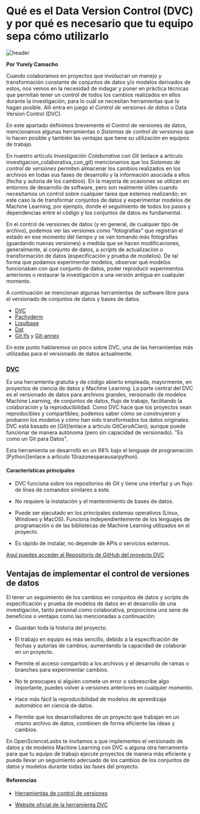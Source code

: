 # Qué es el Data Version Control (DVC) y por qué es necesario que tu equipo sepa cómo utilizarlo

![header](header.png)

**Por Yurely Camacho**

Cuando colaboramos en proyectos que involucran un manejo y transformación
constante de conjuntos de datos y/o modelos derivados de estos, nos vemos en la
necesidad de indagar y poner en práctica técnicas que permitan tener un
control de todos los cambios realizados en ellos durante la
investigación; para lo cuál se necesitan herramientas que lo hagan
posible. Allí entra en juego el *Control de versiones de datos* o Data
Version Control (DVC).

En este apartado definimos brevemente el Control de versiones de datos,
mencionamos algunas herramientas o *Sistemas de control de versiones*
que lo hacen posible y también las ventajas que tiene su utilización en
equipos de trabajo.

En nuestro artículo *Investigación Colaborativa con Git* (enlace a
artículo investigacion_colaborativa_con_git) mencionamos que los
*Sistemas de control de versiones* permiten almacenar los cambios
realizados en los archivos en todas sus fases de desarrollo y la
información asociada a ellos (fecha y autoría de los cambios). En la
mayoría de ocasiones se utilizan en entornos de desarrollo de software,
pero son realmente útiles cuando necesitamos un control sobre cualquier
tarea que estemos realizando; en este caso la de transformar conjuntos
de datos y experimentar modelos de Machine Learning, por ejemplo, donde
el seguimiento de todos los pasos y dependencias entre el código y los
conjuntos de datos es fundamental.

En el control de versiones de datos (y en general, de cualquier tipo de
archivo), podemos ver las versiones como "fotografías" que registran el
estado en ese momento del tiempo y se van tomando más fotografías
(guardando nuevas versiones) a medida que se hacen modificaciones,
generalmente, al conjunto de datos, a *scripts* de actualización o
transformación de datos (especificación y prueba de modelos). De tal
forma que podamos experimentar modelos, observar qué modelos funcionaban
con que conjunto de datos, poder reproducir experimentos anteriores o
restaurar la investigación a una versión antigua en cualquier momento.

A continuación se mencionan algunas herramientas de software libre para
el versionado de conjuntos de datos y bases de datos.

- [DVC](https://dvc.org/)
- [Pachyderm](https://www.pachyderm.com/)
- [Liquibase](https://www.liquibase.org/)
- [Dat](https://dat.foundation/)
- [Git lfs](https://git-lfs.github.com/) y [Git-annex](https://git-annex.branchable.com/)

En este punto hablaremos un poco sobre DVC, una de las herramientas más
utilizadas para el versionado de datos actualmente.

### [DVC](https://dvc.org/)

Es una herramienta gratuita y de código abierto empleada, mayormente, en
proyectos de ciencia de datos y Machine Learning. La parte central del
DVC es el versionado de datos para archivos grandes, versionado de
modelos Machine Learning, de conjuntos de datos, flujo de trabajo,
facilitando la colaboración y la reproducibilidad. Como DVC hace que los
proyectos sean reproducibles y compartibles; podemos saber cómo se
construyeron y probaron los modelos y cómo han sido transformados los
datos originales. DVC está basado en \[Git\](enlace a artículo
GitCeroACien); aunque puede funcionar de manera autónoma (pero sin
capacidad de versionado). "Es como un Git para Datos".

Esta herramienta se desarrolló en un 98% bajo el lenguaje de
programación \[Python\](enlace a artículo 10razonesparausarpython).

#### Características principales

- DVC funciona sobre los repositorios de Git y tiene una interfaz y un
  flujo de línea de comandos similares a este.

- No requiere la instalación y el mantenimiento de bases de
  datos.

- Puede ser ejecutado en los principales sistemas operativos (Linux,
  Windows y MacOS). Funciona independientemente de los lenguajes de
  programación o de las bibliotecas de Machine Learning utilizados en el
  proyecto.

- Es rápido de instalar, no depende de APIs o servicios externos.

[Aquí puedes acceder al Repositorio de GitHub del proyecto DVC](https://github.com/iterative/dvc)

## Ventajas de implementar el control de versiones de datos

El tener un seguimiento de los cambios en conjuntos de datos y scripts
de especificación y prueba de modelos de datos en el desarrollo de una
investigación, tanto personal como colaborativa, proporciona una serie
de beneficios o ventajas como las mencionadas a continuación:

- Guardan toda la historia del proyecto.

- El trabajo en equipo es más sencillo, debido a la especificación de
  fechas y autorías de cambios; aumentando la capacidad de colaborar en
  un proyecto.

- Permite el acceso compartido a los archivos y el desarrollo de ramas o
  branches para experimentar cambios.

- No te preocupes si alguien comete un error o sobrescribe algo
  importante, puedes volver a versiones anteriores en cualquier momento.

- Hace más fácil la reproducibilidad de modelos de aprendizaje
  automático en ciencia de datos.

- Permite que los desarrolladores de un proyecto que trabajan en un mismo
  archivo de datos, combinen de forma eficiente las ideas y cambios.

En OpenScienceLasbs te invitamos a que implementes el versionado de
datos y de modelos Machine Learning con DVC u alguna otra herramienta
para que tu equipo de trabajo ejecute proyectos de manera más eficiente
y pueda llevar un seguimiento adecuado de los cambios de los conjuntos de datos y modelos durante todas las fases del proyecto.

#### Referencias

- [Herramientas de control de versiones](https://blog.dinahosting.com/herramientas-de-control-de-versiones/)

- [Website oficial de la herramienta DVC](https://dvc.org/)
